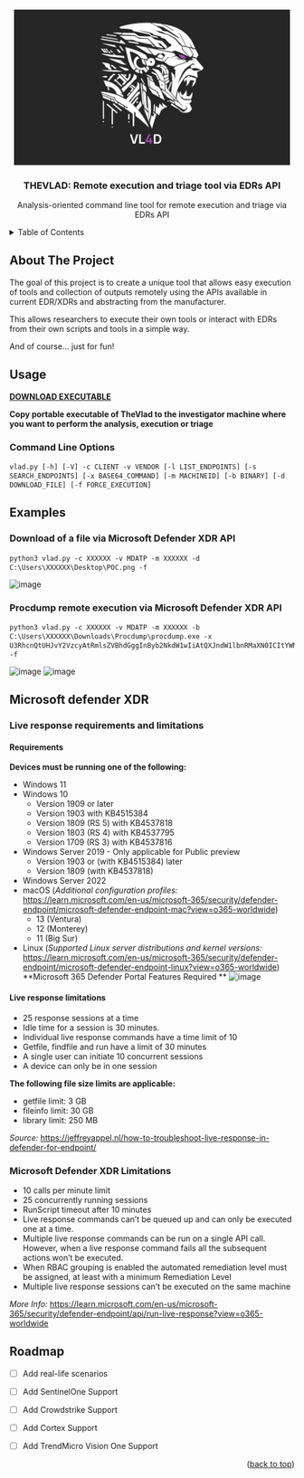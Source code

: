 <a name="readme-top"></a>
<!-- PROJECT LOGO -->
<br />
<div align="center">
  <a href="https://github.com/alpine-sec/thevlad">
    <img width="488" alt="thevlad" src="https://github.com/alpine-sec/thevlad/blob/main/images/thevlad_logo.png">
  </a>
  <h3 align="center">THEVLAD: Remote execution and triage tool via EDRs API</h3>

  <p align="center">
    Analysis-oriented command line tool for remote execution and triage via EDRs API
  </p>
</div>

<!-- TABLE OF CONTENTS -->
<details>
  <summary>Table of Contents</summary>
  <ol>
    <li>
      <a href="#about-the-project">About The Project</a></li>
    <li><a href="#usage">Usage</a></li>
    <li><a href="#examples">Examples</a></li>
    <li><a href="#Microsoft-defender-XDR">Microsoft Defender XDR</a></li>
    <li><a href="#roadmap">Roadmap</a></li>
    
  </ol>
</details>


<!-- ABOUT THE PROJECT -->
## About The Project

The goal of this project is to create a unique tool that allows easy execution of tools and collection of outputs remotely using the APIs available in current EDR/XDRs and abstracting from the manufacturer.

This allows researchers to execute their own tools or interact with EDRs from their own scripts and tools in a simple way.

And of course... just for fun!

<!-- USAGE EXAMPLES -->
## Usage
[**DOWNLOAD EXECUTABLE**](https://github.com/alpine-sec/thevlad/releases/latest)

**Copy portable executable of **TheVlad** to the investigator machine where you want to perform the analysis, execution or triage**

### Command Line Options
```
vlad.py [-h] [-V] -c CLIENT -v VENDOR [-l LIST_ENDPOINTS] [-s SEARCH_ENDPOINTS] [-x BASE64_COMMAND] [-m MACHINEID] [-b BINARY] [-d DOWNLOAD_FILE] [-f FORCE_EXECUTION]

```

<!-- EXAMPLES -->
## Examples

### Download of a file via Microsoft Defender XDR API
```
python3 vlad.py -c XXXXXX -v MDATP -m XXXXXX -d C:\Users\XXXXXX\Desktop\POC.png -f
```
![image](https://github.com/alpine-sec/thevlad/assets/129158763/8a8701f7-d81d-47c1-b847-08bac177ff2d)

### Procdump remote execution via Microsoft Defender XDR API
```
python3 vlad.py -c XXXXXX -v MDATP -m XXXXXX -b C:\Users\XXXXXX\Downloads\Procdump\procdump.exe -x U3RhcnQtUHJvY2VzcyAtRmlsZVBhdGggInByb2NkdW1wIiAtQXJndW1lbnRMaXN0ICItYWNjZXB0ZXVsYSAtbWEgNTU4NCAgQzpcIg== -f
```
![image](https://github.com/alpine-sec/thevlad/assets/129158763/195cedbc-201d-4ba8-a504-4c879b9839b1)
![image](https://github.com/alpine-sec/thevlad/assets/129158763/85eee1c2-490f-4e68-b015-7a51d52b7658)

<!-- MICROSOFT DEFENDER XDR -->
## Microsoft defender XDR
<!-- LIVE RESPONSE LIMITATIONS -->
### Live response requirements and limitations
#### Requirements ####
**Devices must be running one of the following:**
- Windows 11
- Windows 10
  - Version 1909 or later
  - Version 1903 with KB4515384
  - Version 1809 (RS 5) with KB4537818
  - Version 1803 (RS 4) with KB4537795
  - Version 1709 (RS 3) with KB4537816
- Windows Server 2019 - Only applicable for Public preview
  - Version 1903 or (with KB4515384) later
  - Version 1809 (with KB4537818)
- Windows Server 2022
- macOS (_Additional configuration profiles:_ https://learn.microsoft.com/en-us/microsoft-365/security/defender-endpoint/microsoft-defender-endpoint-mac?view=o365-worldwide)
  - 13 (Ventura)
  - 12 (Monterey)
  - 11 (Big Sur)
- Linux (_Supported Linux server distributions and kernel versions:_ https://learn.microsoft.com/en-us/microsoft-365/security/defender-endpoint/microsoft-defender-endpoint-linux?view=o365-worldwide)
**Microsoft 365 Defender Portal Features Required **
![image](https://github.com/alpine-sec/thevlad/assets/129158763/c7442f18-edfa-433c-b313-b691a177d703)


#### Live response limitations ####
- 25 response sessions at a time
- Idle time for a session is 30 minutes.
- Individual live response commands have a time limit of 10
- Getfile, findfile and run have a limit of 30 minutes
- A single user can initiate 10 concurrent sessions
- A device can only be in one session

**The following file size limits are applicable:**
   - getfile limit: 3 GB
   - fileinfo limit: 30 GB
   - library limit: 250 MB

_Source:_ https://jeffreyappel.nl/how-to-troubleshoot-live-response-in-defender-for-endpoint/

<!-- LIVE RESPONSE LIMITATIONS -->
### Microsoft Defender XDR Limitations
   - 10 calls per minute limit
   - 25 concurrently running sessions
   - RunScript timeout after 10 minutes
   - Live response commands can’t be queued up and can only be executed one at a time.
   - Multiple live response commands can be run on a single API call. However, when a live response command fails all the subsequent actions won’t be executed.
   - When RBAC grouping is enabled the automated remediation level must be assigned, at least with a minimum Remediation Level
   - Multiple live response sessions can’t be executed on the same machine

_More Info:_ https://learn.microsoft.com/en-us/microsoft-365/security/defender-endpoint/api/run-live-response?view=o365-worldwide

<!-- ROADMAP -->
## Roadmap

- [ ] Add real-life scenarios
- [ ] Add SentinelOne Support
- [ ] Add Crowdstrike Support
- [ ] Add Cortex Support
- [ ] Add TrendMicro Vision One Support


<p align="right">(<a href="#readme-top">back to top</a>)</p>


